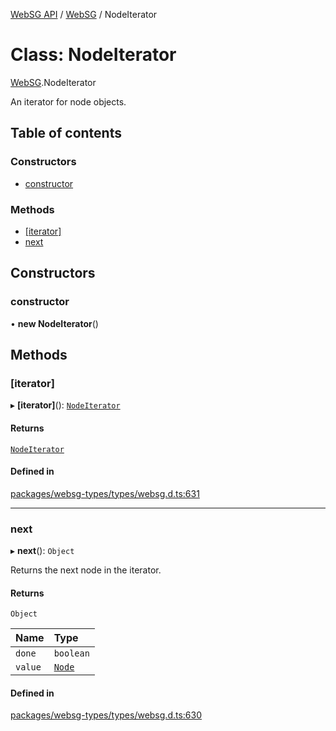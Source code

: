 [WebSG API](../README.md) / [WebSG](../modules/WebSG.md) / NodeIterator

# Class: NodeIterator

[WebSG](../modules/WebSG.md).NodeIterator

An iterator for node objects.

## Table of contents

### Constructors

- [constructor](WebSG.NodeIterator.md#constructor)

### Methods

- [[iterator]](WebSG.NodeIterator.md#[iterator])
- [next](WebSG.NodeIterator.md#next)

## Constructors

### constructor

• **new NodeIterator**()

## Methods

### [iterator]

▸ **[iterator]**(): [`NodeIterator`](WebSG.NodeIterator.md)

#### Returns

[`NodeIterator`](WebSG.NodeIterator.md)

#### Defined in

[packages/websg-types/types/websg.d.ts:631](https://github.com/thirdroom/thirdroom/blob/c8b57e0e/packages/websg-types/types/websg.d.ts#L631)

___

### next

▸ **next**(): `Object`

Returns the next node in the iterator.

#### Returns

`Object`

| Name | Type |
| :------ | :------ |
| `done` | `boolean` |
| `value` | [`Node`](WebSG.Node.md) |

#### Defined in

[packages/websg-types/types/websg.d.ts:630](https://github.com/thirdroom/thirdroom/blob/c8b57e0e/packages/websg-types/types/websg.d.ts#L630)
